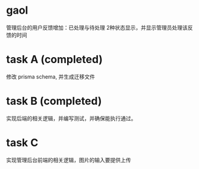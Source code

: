 # gaol

管理后台的用户反馈增加：已处理与待处理 2种状态显示，并显示管理员处理该反馈的时间

# task A (completed)

修改 prisma schema, 并生成迁移文件

# task B (completed)

实现后端的相关逻辑，并编写测试，并确保能执行通过。

# task C

实现管理后台前端的相关逻辑，图片的输入要提供上传

